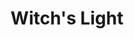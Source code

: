 ---
layout: gamepage
lang: "it"
title: "Witch's Light"

game: "Il Gioco"
game-description: "🐀 Trasformati in un <b>ratto</b> alla <b>luce della luna</b><br>
🐀 <b>Uccidi le guardie</b><br>
🐀 Controlla la tua <b>salute</b><br>
🔮 Torna <b>strega</b> alla <b>luce delle torce</b><br>
🔮 <b>Nasconditi dalle guardie</b><br>
🩸 La tua <b>salute</b> determina quanto <b>sanguini</b><br>
🩸 Scappa dalla prigione!<br>"

development: "Lo Sviluppo"
development-description: "<p>🌙Visita al <a href='https://www.torturemuseum.be/' target='_blank'>Museo delle torture di Brugge</a><br>
🌙 Periodo molto nebbioso<br>
🌙 <b><i>'A Plague Tale'</i></b> e <b><i>'Inside'</i></b><br><br>
🌙​​ Primo passo, sviluppare le meccaniche<br>
🌙​​ Programmare le meccaniche<br>
🌙​​ Creare il layout del livello<br>
🌙 Processo passo passo: <a href='https://miro.com/app/board/uXjVP9cmhgU=/' target='_blank'>lavagna su miro</a><br>
🌙 <a href='https://www.youtube.com/watch?v=5fj6BLLCpEM' target='_blank'>Video che mostra l'evoluzione e i prototipi</a></p>"

cover_image: "/assets/WitchsLight/witchslight_cover.png"
background_image: "/assets/WitchsLight/witchslight_background.png"
background_color: "#615aed"

lang_links:
  it: "/it/projects/witchslight.html"
  en: "/en/projects/witchslight.html"

title-font: "/assets/WitchsLight/Rakkas-Regular.ttf"
text-font: "/assets/WitchsLight/Spectral-Regular.ttf"
game-color: "#4B3B14"
title-color: "#4B3B14"
text-color: "#544E4B"
button1-color: "#867654"
button2-color: "#6B6461"
text1-color: "#A78E8A"
text2-color: "#DECBAF"

gamePage: "https://ary-and-navy.itch.io/witchs-light"
download: "Scarica l'exe"
visitSite: "Apri su Itch.io!"

gameName: "witchslight"

img1: "/assets/WitchsLight/img1.gif"
img2: "/assets/WitchsLight/img2.png"
img3: "/assets/WitchsLight/img3.gif"
img4: "/assets/WitchsLight/img4.png"
---